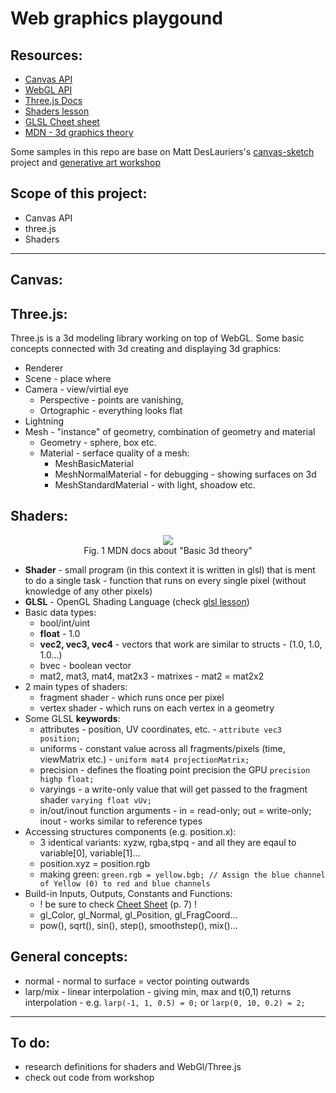 # Web graphics playgound

## Resources:

- [Canvas API](https://developer.mozilla.org/en-US/docs/Web/API/Canvas_API)
- [WebGL API](https://developer.mozilla.org/en-US/docs/Web/API/WebGL_API)
- [Three.js Docs](https://threejs.org/docs/index.html#manual/en/introduction/Creating-a-scene)
- [Shaders lesson](https://github.com/Jam3/jam3-lesson-webgl-shader-threejs)
- [GLSL Cheet sheet](https://www.khronos.org/files/opengl-quick-reference-card.pdf)
- [MDN - 3d graphics theory](https://developer.mozilla.org/en-US/docs/Games/Techniques/3D_on_the_web/Basic_theory)

Some samples in this repo are base on Matt DesLauriers's [canvas-sketch](https://github.com/mattdesl/canvas-sketch) project and [generative art workshop](https://github.com/mattdesl/workshop-generative-art)

## Scope of this project:

- Canvas API
- three.js
- Shaders

---

## Canvas:

## Three.js:

Three.js is a 3d modeling library working on top of WebGL. Some basic concepts connected with 3d creating and displaying 3d graphics:

- Renderer
- Scene - place where
- Camera - view/virtial eye
  - Perspective - points are vanishing,
  - Ortographic - everything looks flat
- Lightning
- Mesh - "instance" of geometry, combination of geometry and material
  - Geometry - sphere, box etc.
  - Material - serface quality of a mesh:
    - MeshBasicMaterial
    - MeshNormalMaterial - for debugging - showing surfaces on 3d
    - MeshStandardMaterial - with light, shoadow etc.

## Shaders:

<p align="center"> 
<img src="https://mdn.mozillademos.org/files/13334/mdn-games-3d-rendering-pipeline.png"/><br>
<a src="https://developer.mozilla.org/en-US/docs/Games/Techniques/3D_on_the_web/Basic_theory">Fig. 1 MDN docs about "Basic 3d theory"</a>
</p>

- **Shader** - small program (in this context it is written in glsl) that is ment to do a single task - function that runs on every single pixel (without knowledge of any other pixels)
- **GLSL** - OpenGL Shading Language (check [glsl lesson](https://github.com/Jam3/jam3-lesson-webgl-shader-intro#data-types--syntax))
- Basic data types:
  - bool/int/uint
  - **float** - 1.0
  - **vec2, vec3, vec4** - vectors that work are similar to structs - (1.0, 1.0, 1.0...)
  - bvec - boolean vector
  - mat2, mat3, mat4, mat2x3 - matrixes - mat2 = mat2x2
- 2 main types of shaders:
  - fragment shader - which runs once per pixel
  - vertex shader - which runs on each vertex in a geometry
- Some GLSL **keywords**:
  - attributes - position, UV coordinates, etc. - `attribute vec3 position;`
  - uniforms - constant value across all fragments/pixels (time, viewMatrix etc.) - `uniform mat4 projectionMatrix;`
  - precision - defines the floating point precision the GPU `precision highp float;`
  - varyings - a write-only value that will get passed to the fragment shader `varying float vUv;`
  - in/out/inout function arguments - in = read-only; out = write-only; inout - works similar to reference types
- Accessing structures components (e.g. position.x):
  - 3 identical variants: xyzw, rgba,stpq - and all they are eqaul to variable[0], variable[1]...
  - position.xyz = position.rgb
  - making green:
    `green.rgb = yellow.bgb; // Assign the blue channel of Yellow (0) to red and blue channels`
- Build-in Inputs, Outputs, Constants and Functions:
  - ! be sure to check [Cheet Sheet](https://www.khronos.org/files/opengl-quick-reference-card.pdf) (p. 7) !
  - gl_Color, gl_Normal, gl_Position, gl_FragCoord...
  - pow(), sqrt(), sin(), step(), smoothstep(), mix()...

## General concepts:

- normal - normal to surface = vector pointing outwards
- larp/mix - linear interpolation - giving min, max and t(0,1) returns interpolation - e.g. `larp(-1, 1, 0.5) = 0;` or `larp(0, 10, 0.2) = 2;`

---

## To do:

- research definitions for shaders and WebGl/Three.js
- check out code from workshop
